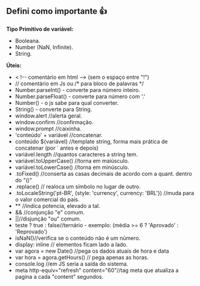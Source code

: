 ## Defini como importante :thumbsup:  ##
**Tipo Primitivo de variável:**
- Booleana.
- Number (NaN, Infinite).
- String.

**Úteis:**
- < !-- comentário em html --> (sem o espaço entre "!")
- // comentário em Js ou /* para bloco de palavras */
- Number.parseInt() - converte para número inteiro.
- Number.parseFloat() - converte para número com '.'
- Number() - o js sabe para qual converter.
- String() - converte para String.
- window.alert //alerta geral.
- window.confirm //confirmação.
- window.prompt //caixinha.
- 'conteúdo' + variável //concatenar.
- conteúdo ${variável} //template string, forma mais prática de concatenar (por ` antes e depois)
- variável.length //quantos caracteres a string tem.
- variável.toUpperCase() //torna em maiúsculo.
- variável.toLowerCase() //torna em minúsculo.
- .toFixed() //conserta as casas decimais de acordo com a quant. dentro do "()"
- .replace() // realoca um símbolo no lugar de outro.
- .toLocaleString('pt-BR', {style: 'currency', currency: 'BRL'}) //muda para o valor comercial do país.
- ** //indica potencia, elevado a tal.
- && //conjunção "e" comum.
- ||//disjunção "ou" comum.
- teste ? true : false//ternário - exemplo: (média >= 6 ? 'Aprovado' : 'Reprovado')
- isNaN()//verifica se o conteúdo não é um número.
- display: inline // elementos ficam lado a lado.
- var agora = new Date() //pega os dados atuais de hora e data
- var hora = agora.getHours() // pega apenas as horas.
- console.log //em JS seria a saída do sistema.
- meta http-equiv="refresh" content="60"//tag meta que atualiza a pagina a cada "content" segundos.
